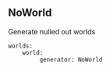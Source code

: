 ## NoWorld ##

Generate nulled out worlds

    worlds:
        world:
             generator: NoWorld
